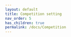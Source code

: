 ```yaml
---
layout: default
title: Competition setting
nav_order: 5
has_children: true
permalink: /docs/Competition
---
```



<!--TODO: Competition Introduction-->
